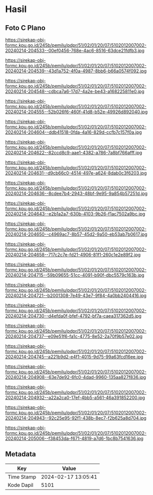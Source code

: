 # Hasil

## Foto C Plano

https://sirekap-obj-formc.kpu.go.id/245b/pemilu/pdpr/51/02/01/20/07/5102012007002-20240214-204533--00ef0456-768e-4ac6-8516-63dce21fdfb3.jpg

https://sirekap-obj-formc.kpu.go.id/245b/pemilu/pdpr/51/02/01/20/07/5102012007002-20240214-204539--43d1a752-4f0a-4987-8bb6-b66a0574f092.jpg

https://sirekap-obj-formc.kpu.go.id/245b/pemilu/pdpr/51/02/01/20/07/5102012007002-20240214-204548--cdbca7a6-17d7-4a2e-be43-a168225811e0.jpg

https://sirekap-obj-formc.kpu.go.id/245b/pemilu/pdpr/51/02/01/20/07/5102012007002-20240214-204555--52b026f6-460f-41d8-b52e-49926d892040.jpg

https://sirekap-obj-formc.kpu.go.id/245b/pemilu/pdpr/51/02/01/20/07/5102012007002-20240214-204604--ddb41518-0fda-4a16-829d-ccfb7c157f0a.jpg

https://sirekap-obj-formc.kpu.go.id/245b/pemilu/pdpr/51/02/01/20/07/5102012007002-20240214-204622--82ccd8c9-aae1-4382-a786-7a8bf766afff.jpg

https://sirekap-obj-formc.kpu.go.id/245b/pemilu/pdpr/51/02/01/20/07/5102012007002-20240214-204631--d9cb66c0-4514-497e-a624-8dab0c3f6203.jpg

https://sirekap-obj-formc.kpu.go.id/245b/pemilu/pdpr/51/02/01/20/07/5102012007002-20240214-204636--8cdee7b4-2943-48bf-9e95-9a854b57251d.jpg

https://sirekap-obj-formc.kpu.go.id/245b/pemilu/pdpr/51/02/01/20/07/5102012007002-20240214-204643--e2b1a2a7-630b-4103-9b26-f1ac7502a9bc.jpg

https://sirekap-obj-formc.kpu.go.id/245b/pemilu/pdpr/51/02/01/20/07/5102012007002-20240214-204650--c4969ac7-8b57-45d2-9a50-eb53ab7b0617.jpg

https://sirekap-obj-formc.kpu.go.id/245b/pemilu/pdpr/51/02/01/20/07/5102012007002-20240214-204658--717c2c7e-fd21-4906-81f1-260c1e2e89f2.jpg

https://sirekap-obj-formc.kpu.go.id/245b/pemilu/pdpr/51/02/01/20/07/5102012007002-20240214-204715--59b09655-51cc-4091-b90f-dbc5579c163b.jpg

https://sirekap-obj-formc.kpu.go.id/245b/pemilu/pdpr/51/02/01/20/07/5102012007002-20240214-204721--b2001308-7e49-43e7-9f84-4a0bb2404416.jpg

https://sirekap-obj-formc.kpu.go.id/245b/pemilu/pdpr/51/02/01/20/07/5102012007002-20240214-204730--d4efda0f-bfef-4792-bf7a-caea317362d5.jpg

https://sirekap-obj-formc.kpu.go.id/245b/pemilu/pdpr/51/02/01/20/07/5102012007002-20240214-204737--e09e51f6-fa1c-4775-8e52-2a70f9b57e02.jpg

https://sirekap-obj-formc.kpu.go.id/245b/pemilu/pdpr/51/02/01/20/07/5102012007002-20240214-204745--a221b9d2-e4f1-4015-9d75-99a63fcd16ee.jpg

https://sirekap-obj-formc.kpu.go.id/245b/pemilu/pdpr/51/02/01/20/07/5102012007002-20240214-204908--63e7de92-6fc0-4dad-9960-135aa827f836.jpg

https://sirekap-obj-formc.kpu.go.id/245b/pemilu/pdpr/51/02/01/20/07/5102012007002-20240214-204932--a22a2ca0-17ef-4bb5-a561-46a391852200.jpg

https://sirekap-obj-formc.kpu.go.id/245b/pemilu/pdpr/51/02/01/20/07/5102012007002-20240214-204943--92c25e95-92f1-438b-8ec7-f2b625a8d704.jpg

https://sirekap-obj-formc.kpu.go.id/245b/pemilu/pdpr/51/02/01/20/07/5102012007002-20240214-205006--f38453da-f671-4819-a7d6-1bc8b7541636.jpg


## Metadata

| Key        | Value               |
| ---------- | ------------------- |
| Time Stamp | 2024-02-17 13:05:41 |
| Kode Dapil | 5101                |




